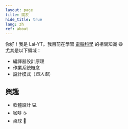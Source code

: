 ```yaml
---
layout: page
title: 關於
hide_title: true
lang: zh
ref: about
---
```


你好！我是 Lai-YT。我目前在學習 [電腦科學](https://zh.m.wikipedia.org/zh-tw/%E8%AE%A1%E7%AE%97%E6%9C%BA%E7%A7%91%E5%AD%A6) 的相關知識 :smile: \
尤其是以下領域：

- 編譯器設計原理
- 作業系統概念
- 設計模式（*四人幫*）

## 興趣

- 軟體設計 :computer:
- 咖啡 :coffee:
- 桌球 :ping_pong:
